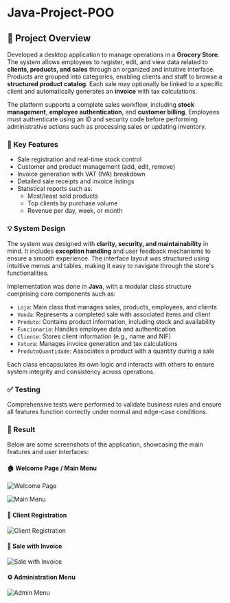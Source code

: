 # Java-Project-POO

## 🛒 Project Overview

Developed a desktop application to manage operations in a **Grocery Store**. The system allows employees to register, edit, and view data related to **clients, products, and sales** through an organized and intuitive interface. Products are grouped into categories, enabling clients and staff to browse a **structured product catalog**. Each sale may optionally be linked to a specific client and automatically generates an **invoice** with tax calculations.

The platform supports a complete sales workflow, including **stock management**, **employee authentication**, and **customer billing**. Employees must authenticate using an ID and security code before performing administrative actions such as processing sales or updating inventory.

### 🔧 Key Features

- Sale registration and real-time stock control  
- Customer and product management (add, edit, remove)  
- Invoice generation with VAT (IVA) breakdown  
- Detailed sale receipts and invoice listings  
- Statistical reports such as:
  - Most/least sold products
  - Top clients by purchase volume
  - Revenue per day, week, or month

### 💡 System Design

The system was designed with **clarity, security, and maintainability** in mind. It includes **exception handling** and user feedback mechanisms to ensure a smooth experience. The interface layout was structured using intuitive menus and tables, making it easy to navigate through the store's functionalities.

Implementation was done in **Java**, with a modular class structure comprising core components such as:

- `Loja`: Main class that manages sales, products, employees, and clients  
- `Venda`: Represents a completed sale with associated items and client  
- `Produto`: Contains product information, including stock and availability  
- `Funcionario`: Handles employee data and authentication  
- `Cliente`: Stores client information (e.g., name and NIF)  
- `Fatura`: Manages invoice generation and tax calculations  
- `ProdutoQuantidade`: Associates a product with a quantity during a sale

Each class encapsulates its own logic and interacts with others to ensure system integrity and consistency across operations.

### ✅ Testing

Comprehensive tests were performed to validate business rules and ensure all features function correctly under normal and edge-case conditions.

### 📸 Result

Below are some screenshots of the application, showcasing the main features and user interfaces:

#### 🏠 Welcome Page / Main Menu

![Welcome Page](https://github.com/user-attachments/assets/1038cbbf-9c92-446e-994c-4278591de38d)

![Main Menu](https://github.com/user-attachments/assets/e2995d23-1518-4e4d-b8dd-62fe74ecab34)

#### 👥 Client Registration
![Client Registration](https://github.com/user-attachments/assets/f31785f6-7b4b-41b8-be68-97bc9093344b)

#### 🛒 Sale with Invoice
![Sale with Invoice](https://github.com/user-attachments/assets/66678d02-9e33-43e6-a243-f8712bd437d3)

#### ⚙️ Administration Menu
![Admin Menu](https://github.com/user-attachments/assets/237c3214-579d-44f1-a667-f3f886eea3eb)


